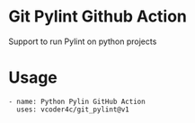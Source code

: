 # Git Pylint Github Action
Support to run Pylint on python projects
 
# Usage
```shell script
- name: Python Pylin GitHub Action
  uses: vcoder4c/git_pylint@v1
```
